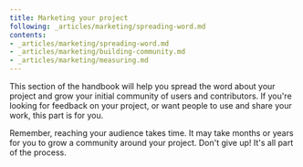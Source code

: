 ```yaml
---
title: Marketing your project
following: _articles/marketing/spreading-word.md
contents:
- _articles/marketing/spreading-word.md
- _articles/marketing/building-community.md
- _articles/marketing/measuring.md
---
```


This section of the handbook will help you spread the word about your project and grow your initial community of users and contributors. If you're looking for feedback on your project, or want people to use and share your work, this part is for you.

Remember, reaching your audience takes time. It may take months or years for you to grow a community around your project. Don't give up! It's all part of the process.
